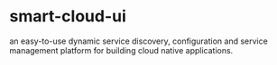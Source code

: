 # smart-cloud-ui
an easy-to-use dynamic service discovery, configuration and service management platform for building cloud native applications.
